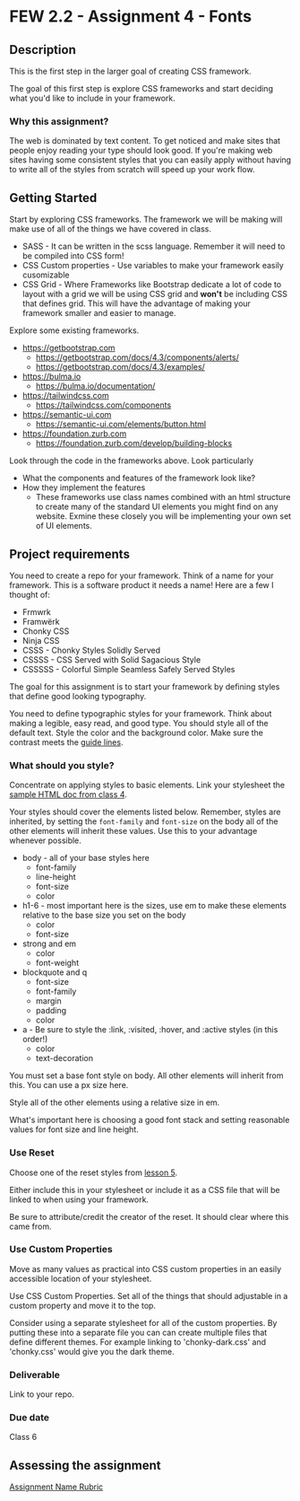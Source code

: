 # FEW 2.2 - Assignment 4 - Fonts 

## Description 

This is the first step in the larger goal of creating CSS framework. 

The goal of this first step is explore CSS frameworks and start deciding what you'd like to include in your framework. 

### Why this assignment?

The web is dominated by text content. To get noticed and make sites that people enjoy reading your type should look good. If you're making web sites having some consistent styles that you can easily apply without having to write all of the styles from scratch will speed up your work flow. 

## Getting Started 

Start by exploring CSS frameworks. The framework we will be making will make use of all of the things we have covered in class. 

- SASS - It can be written in the scss language. Remember it will need to be compiled into CSS form! 
- CSS Custom properties - Use variables to make your framework easily cusomizable
- CSS Grid - Where Frameworks like Bootstrap dedicate a lot of code to layout with a grid we will be using CSS grid and **won't** be including CSS that defines grid. This will have the advantage of making your framework smaller and easier to manage. 

Explore some existing frameworks.

- https://getbootstrap.com 
  - https://getbootstrap.com/docs/4.3/components/alerts/
  - https://getbootstrap.com/docs/4.3/examples/
- https://bulma.io
  - https://bulma.io/documentation/
- https://tailwindcss.com
  - https://tailwindcss.com/components
- https://semantic-ui.com
  - https://semantic-ui.com/elements/button.html
- https://foundation.zurb.com
  - https://foundation.zurb.com/develop/building-blocks

Look through the code in the frameworks above. Look particularly 

- What the components and features of the framework look like?
- How they implement the features 
  - These frameworks use class names combined with an html structure to create many of the standard UI elements you might find on any website. Exmine these closely you will be implementing your own set of UI elements. 

## Project requirements

You need to create a repo for your framework. Think of a name for your framework. This is a software product it needs a name! Here are a few I thought of: 

- Frmwrk
- Framwërk
- Chonky CSS
- Ninja CSS
- CSSS - Chonky Styles Solidly Served
- CSSSS - CSS Served with Solid Sagacious Style 
- CSSSSS - Colorful Simple Seamless Safely Served Styles 

The goal for this assignment is to start your framework by defining styles that define good looking typography. 

You need to define typographic styles for your framework. Think about making a legible, easy read, and good type. You should style all of the default text. Style the color and the background color. Make sure the contrast meets the [guide lines](https://webaim.org/resources/contrastchecker/). 

### What should you style? 

Concentrate on applying styles to basic elements. Link your stylesheet the [sample HTML doc from class 4](../lessons/lesson-04.html).

Your styles should cover the elements listed below. Remember, styles are inherited, by setting the `font-family` and `font-size` on the body all of the other elements will inherit these values. Use this to your advantage whenever possible. 

- body - all of your base styles here
  - font-family
  - line-height
  - font-size
  - color
- h1-6 - most important here is the sizes, use em to make these elements relative to the base size you set on the body
  - color
  - font-size
- strong and em 
  - color
  - font-weight
- blockquote and q
  - font-size
  - font-family
  - margin
  - padding
  - color
- a - Be sure to style the :link, :visited, :hover, and :active styles (in this order!)
  - color
  - text-decoration

You must set a base font style on body. All other elements will inherit from this. You can use a px size here. 

Style all of the other elements using a relative size in em. 

What's important here is choosing a good font stack and setting reasonable values for font size and line height. 

### Use Reset 

Choose one of the reset styles from [lesson 5](../lessons/lesson-05.md). 

Either include this in your stylesheet or include it as a CSS file that will be linked to when using your framework. 

Be sure to attribute/credit the creator of the reset. It should clear where this came from. 

### Use Custom Properties 

Move as many values as practical into CSS custom properties in an easily accessible location of your stylesheet. 

Use CSS Custom Properties. Set all of the things that should adjustable in a custom property and move it to the top. 

Consider using a separate stylesheet for all of the custom properties. By putting these into a separate file you can can create multiple files that define different themes. For example linking to 'chonky-dark.css' and 'chonky.css' would give you the dark theme. 

### Deliverable

Link to your repo.  

### Due date

Class 6

## Assessing the assignment

[Assignment Name Rubric](./assignment-05-framework-rubric.md)


